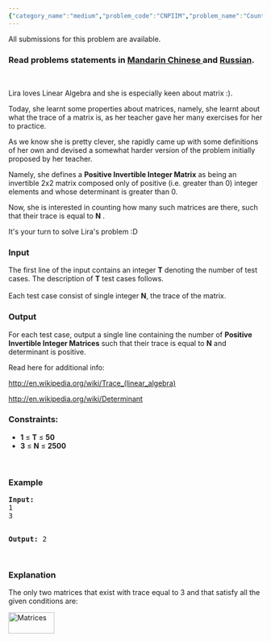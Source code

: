 ```yaml
---
{"category_name":"medium","problem_code":"CNPIIM","problem_name":"Counting Matrices","languages_supported":{"0":"ADA","1":"ASM","2":"BASH","3":"BF","4":"C","5":"C99 strict","6":"CAML","7":"CLOJ","8":"CLPS","9":"CPP 4.3.2","10":"CPP 4.9.2","11":"CPP14","12":"CS2","13":"D","14":"ERL","15":"FORT","16":"FS","17":"GO","18":"HASK","19":"ICK","20":"ICON","21":"JAVA","22":"JS","23":"LISP clisp","24":"LISP sbcl","25":"LUA","26":"NEM","27":"NICE","28":"NODEJS","29":"PAS fpc","30":"PAS gpc","31":"PERL","32":"PERL6","33":"PHP","34":"PIKE","35":"PRLG","36":"PYTH","37":"PYTH 3.4","38":"RUBY","39":"SCALA","40":"SCM guile","41":"SCM qobi","42":"ST","43":"TCL","44":"TEXT","45":"WSPC"},"max_timelimit":2,"source_sizelimit":50000,"problem_author":"kuruma","problem_tester":"shiplu","date_added":"2-12-2013","tags":{"0":"april14","1":"easy","2":"kuruma","3":"maths"},"editorial_url":"http://discuss.codechef.com/problems/CNPIIM","time":{"view_start_date":1397468002,"submit_start_date":1397468002,"visible_start_date":1397467741,"end_date":1735669800},"layout":"problem"}
---
```

<span class="solution-visible-txt">All submissions for this problem are available.</span><h3> Read problems statements in <a target="_blank" href="http://www.codechef.com/download/translated/APRIL14/mandarin/CNPIIM.pdf">Mandarin Chinese </a> and <a target="_blank" href="http://www.codechef.com/download/translated/APRIL14/russian/CNPIIM.pdf">Russian</a>.</h3>
<p> </p>
<p>Lira loves Linear Algebra and she is especially keen about matrix :).</p>
<p>Today, she learnt some properties about matrices, namely, she learnt about what the trace of a matrix is, as her teacher gave her many exercises for her to practice.</p>
<p>As we know she is pretty clever, she rapidly came up with some definitions of her own and devised a somewhat harder version of the problem initially proposed by her teacher.
</p><p>Namely, she defines a <b>Positive Invertible Integer Matrix</b> as being an invertible 2x2 matrix composed only of positive (i.e. greater than 0) integer elements and whose determinant is greater than 0.</p>
<p>Now, she is interested in counting how many such matrices are there, such that their trace is equal to <b>N</b> .</p>
<p>It's your turn to solve Lira's problem :D</p>
<h3>Input</h3>
<p>The first line of the input contains an integer <b>T</b> denoting the number of test cases. The description of <b>T</b> test cases follows. <br /><br />
Each test case consist of single integer <b>N</b>, the trace of the matrix.
</p>

<h3>Output</h3>
<p>For each test case, output a single line containing the number of <b>Positive Invertible Integer Matrices</b> such that their trace is equal to <b>N</b> and determinant is positive.</p>
<p>Read here for additional info:</p>
<p><a href="http://en.wikipedia.org/wiki/Trace_(linear_algebra)">http://en.wikipedia.org/wiki/Trace_(linear_algebra)</a></p>
<p><a href="http://en.wikipedia.org/wiki/Determinant">http://en.wikipedia.org/wiki/Determinant</a> </p>
<h3>Constraints:</h3>
<ul>
<li><b>1</b> ≤ <b>T</b> ≤ <b>50</b></li>
<li><b>3</b> ≤ <b>N</b> ≤ <b>2500</b></li>
</ul>
<p> </p>
<h3>Example</h3>
<pre><b>Input:</b>
1
3

<b>Output:</b>
2	
</pre><h3>Explanation</h3>
<p>The only two matrices that exist with trace equal to 3 and that satisfy all the given conditions are:</p>
<p><img src="/download/extimages/0a3c6a4adf4feefa0ff7eb3765ac8959.gif" alt="Matrices" width="91" height="42" /></p>
